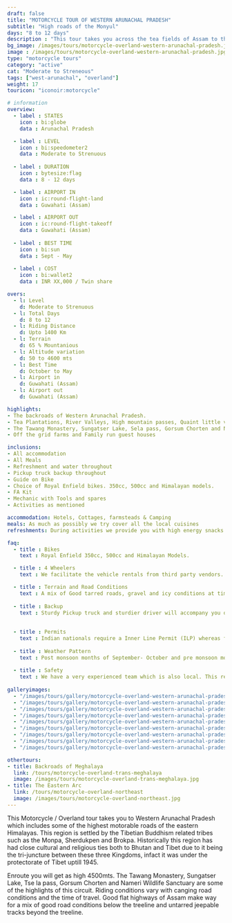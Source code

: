 ```yaml
---
draft: false
title: "MOTORCYCLE TOUR OF WESTERN ARUNACHAL PRADESH"
subtitle: "High roads of the Monyul"
days: "8 to 12 days"
description : "This tour takes you across the tea fields of Assam to the high roads of western Arunachal Pradesh"
bg_image: /images/tours/motorcycle-overland-western-arunachal-pradesh.jpg
image : /images/tours/motorcycle-overland-western-arunachal-pradesh.jpg
type: "motorcycle tours"
category: "active"
cat: "Moderate to Streneous"
tags: ["west-arunachal", "overland"]
weight: 17
touricon: "iconoir:motorcycle"

# information
overview:
  - label : STATES
    icon : bi:globe
    data : Arunachal Pradesh 

  - label : LEVEL
    icon : bi:speedometer2
    data : Moderate to Strenuous
    
  - label : DURATION
    icon : bytesize:flag
    data : 8 - 12 days

  - label : AIRPORT IN
    icon : ic:round-flight-land
    data : Guwahati (Assam)

  - label : AIRPORT OUT
    icon : ic:round-flight-takeoff
    data : Guwahati (Assam)
    
  - label : BEST TIME
    icon : bi:sun
    data : Sept - May
 
  - label : COST 
    icon : bi:wallet2
    data : INR XX,000 / Twin share

overs:
  - l: Level 
    d: Moderate to Strenuous
  - l: Total Days 
    d: 8 to 12
  - l: Riding Distance 
    d: Upto 1400 Km
  - l: Terrain 
    d: 65 % Mountanious 
  - l: Altitude variation 
    d: 50 to 4600 mts
  - l: Best Time 
    d: October to May
  - l: Airport in 
    d: Guwahati (Assam)
  - l: Airport out 
    d: Guwahati (Assam)

highlights:
- The backroads of Western Arunachal Pradesh.
- Tea Plantations, River Valleys, High mountain passes, Quaint little villages and more
- The Tawang Monastery, Sungatser Lake, Sela pass, Gorsum Chorten and Nameri Wildlife Sanctuary 
- Off the grid farms and Family run guest houses

inclusions:
- All accommodation
- All Meals
- Refreshment and water throughout
- Pickup truck backup throughout
- Guide on Bike
- Choice of Royal Enfield bikes. 350cc, 500cc and Himalayan models.
- FA Kit
- Mechanic with Tools and spares
- Activities as mentioned

accommodation: Hotels, Cottages, farmsteads & Camping
meals: As much as possibly we try cover all the local cuisines
refreshments: During activities we provide you with high energy snacks.

faq:
  - title : Bikes
    text : Royal Enfield 350cc, 500cc and Himalayan Models.

  - title : 4 Wheelers
    text : We facilitate the vehicle rentals from third party vendors.

  - title : Terrain and Road Conditions
    text : A mix of Good tarred roads, gravel and icy conditions at times. Good climbs with long descents, sometimes fairly tricky. This route requires fair amount of expertise on bikes.
  
  - title : Backup
    text : Sturdy Pickup truck and sturdier driver will accompany you on the trip along with the mechanic and related spares,tools.
  
  
  - title : Permits
    text : Indian nationals require a Inner Line Permit (ILP) whereas foreign nationals require Restricted Area Permits (RAP), both of which have a certain fees applicable.
  
  - title : Weather Pattern
    text : Post monsoon months of September- October and pre monsoon months of March-April are very pleasant with blue skies and a fair days. Peak winters are from November to February with the mercury coming down below 0 C at times.
  
  - title : Safety
    text : We have a very experienced team which is also local. This reflects in the overall safety of our tours. Rest assured your guides know where extra attention is required and when. All our routes are well known to us, we know where the nearest medical facilities are, we know whom to contact if in case of an emergency, we know all the alternate routes in case of road blockages. We have CASEVAC protocols in place to streamline the process in case of emergencies. You can rest easy knowing that in the outdoors in general and this region in particular you are in safe hands with us.
  
galleryimages:
  - "/images/tours/gallery/motorcycle-overland-western-arunachal-pradesh/motorcycle-overland-western-arunachal-pradesh.jpg"
  - "/images/tours/gallery/motorcycle-overland-western-arunachal-pradesh/motorcycle-overland-western-arunachal-pradesh1.jpg"
  - "/images/tours/gallery/motorcycle-overland-western-arunachal-pradesh/motorcycle-overland-western-arunachal-pradesh2.jpg"
  - "/images/tours/gallery/motorcycle-overland-western-arunachal-pradesh/motorcycle-overland-western-arunachal-pradesh3.jpg"
  - "/images/tours/gallery/motorcycle-overland-western-arunachal-pradesh/motorcycle-overland-western-arunachal-pradesh4.jpg"
  - "/images/tours/gallery/motorcycle-overland-western-arunachal-pradesh/motorcycle-overland-western-arunachal-pradesh5.jpg"
  - "/images/tours/gallery/motorcycle-overland-western-arunachal-pradesh/motorcycle-overland-western-arunachal-pradesh6.jpg"
  - "/images/tours/gallery/motorcycle-overland-western-arunachal-pradesh/motorcycle-overland-western-arunachal-pradesh7.jpg"
  - "/images/tours/gallery/motorcycle-overland-western-arunachal-pradesh/motorcycle-overland-western-arunachal-pradesh8.jpg"

othertours:
- title: Backroads of Meghalaya 
  link: /tours/motorcycle-overland-trans-meghalaya
  image: /images/tours/motorcycle-overland-trans-meghalaya.jpg
- title: The Eastern Arc
  link: /tours/motorcycle-overland-northeast
  image: /images/tours/motorcycle-overland-northeast.jpg     
---
```



This Motorcycle / Overland tour takes you to Western Arunachal Pradesh which includes some of the highest motorable roads of the eastern Himalayas. This region is settled by the Tibetian Buddhism related tribes such as the Monpa, Sherdukpen and Brokpa. Historically this region has had close cultural and religious ties both to Bhutan and Tibet due to it being the tri-juncture between these three Kingdoms, infact it was under the protectorate of Tibet uptill 1945.

Enroute you will get as high 4500mts. The Tawang Monastery, Sungatser Lake, Tse la pass, Gorsum Chorten and Nameri Wildlife Sanctuary are some of the highlights of this circuit. Riding conditions vary with canging road conditions and the time of travel. Good flat highways of Assam make way for a mix of good road conditions below the treeline and untarred jeepable tracks beyond the treeline.

<!-- 
###### [**Click link for Video** ](https://www.youtube.com/watch?v=LmAOHJLz5sE&t=105s&ab_channel=NorthBynortheast)


##### Other Motorcycle & Overland Tours

###### [**Meghalaya** (Backroads of Meghalaya)](/motorcycle/trans-meghalaya-motorcycle-overland/) 
###### [**4 States NE India** (The Eastern Arc)](/motorcycle/motorcycle-overland-tour-of-ne-india/)  
  
  -->
